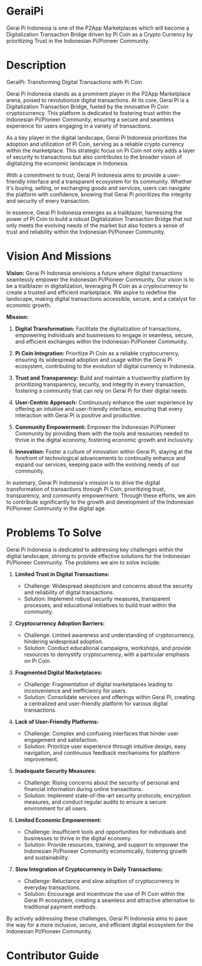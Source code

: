 # GeraiPi

Gerai Pi Indonesia is one of the P2App Marketplaces which will become a Digitalization Transaction Bridge driven by Pi Coin as a Crypto Currency by prioritizing Trust in the Indonesian Pi/Pioneer Community. 

# Description

GeraiPi: Transforming Digital Transactions with Pi Coin

Gerai Pi Indonesia stands as a prominent player in the P2App Marketplace arena, poised to revolutionize digital transactions. At its core, Gerai Pi is a Digitalization Transaction Bridge, fueled by the innovative Pi Coin cryptocurrency. This platform is dedicated to fostering trust within the Indonesian Pi/Pioneer Community, ensuring a secure and seamless experience for users engaging in a variety of transactions.

As a key player in the digital landscape, Gerai Pi Indonesia prioritizes the adoption and utilization of Pi Coin, serving as a reliable crypto currency within the marketplace. This strategic focus on Pi Coin not only adds a layer of security to transactions but also contributes to the broader vision of digitalizing the economic landscape in Indonesia.

With a commitment to trust, Gerai Pi Indonesia aims to provide a user-friendly interface and a transparent ecosystem for its community. Whether it's buying, selling, or exchanging goods and services, users can navigate the platform with confidence, knowing that Gerai Pi prioritizes the integrity and security of every transaction.

In essence, Gerai Pi Indonesia emerges as a trailblazer, harnessing the power of Pi Coin to build a robust Digitalization Transaction Bridge that not only meets the evolving needs of the market but also fosters a sense of trust and reliability within the Indonesian Pi/Pioneer Community.

# Vision And Missions 

**Vision:**
Gerai Pi Indonesia envisions a future where digital transactions seamlessly empower the Indonesian Pi/Pioneer Community. Our vision is to be a trailblazer in digitalization, leveraging Pi Coin as a cryptocurrency to create a trusted and efficient marketplace. We aspire to redefine the landscape, making digital transactions accessible, secure, and a catalyst for economic growth.

**Mission:**
1. **Digital Transformation:** Facilitate the digitalization of transactions, empowering individuals and businesses to engage in seamless, secure, and efficient exchanges within the Indonesian Pi/Pioneer Community.

2. **Pi Coin Integration:** Prioritize Pi Coin as a reliable cryptocurrency, ensuring its widespread adoption and usage within the Gerai Pi ecosystem, contributing to the evolution of digital currency in Indonesia.

3. **Trust and Transparency:** Build and maintain a trustworthy platform by prioritizing transparency, security, and integrity in every transaction, fostering a community that can rely on Gerai Pi for their digital needs.

4. **User-Centric Approach:** Continuously enhance the user experience by offering an intuitive and user-friendly interface, ensuring that every interaction with Gerai Pi is positive and productive.

5. **Community Empowerment:** Empower the Indonesian Pi/Pioneer Community by providing them with the tools and resources needed to thrive in the digital economy, fostering economic growth and inclusivity.

6. **Innovation:** Foster a culture of innovation within Gerai Pi, staying at the forefront of technological advancements to continually enhance and expand our services, keeping pace with the evolving needs of our community.

In summary, Gerai Pi Indonesia's mission is to drive the digital transformation of transactions through Pi Coin, prioritizing trust, transparency, and community empowerment. Through these efforts, we aim to contribute significantly to the growth and development of the Indonesian Pi/Pioneer Community in the digital age.

# Problems To Solve 

Gerai Pi Indonesia is dedicated to addressing key challenges within the digital landscape, striving to provide effective solutions for the Indonesian Pi/Pioneer Community. The problems we aim to solve include:

1. **Limited Trust in Digital Transactions:**
   - Challenge: Widespread skepticism and concerns about the security and reliability of digital transactions.
   - Solution: Implement robust security measures, transparent processes, and educational initiatives to build trust within the community.

2. **Cryptocurrency Adoption Barriers:**
   - Challenge: Limited awareness and understanding of cryptocurrency, hindering widespread adoption.
   - Solution: Conduct educational campaigns, workshops, and provide resources to demystify cryptocurrency, with a particular emphasis on Pi Coin.

3. **Fragmented Digital Marketplaces:**
   - Challenge: Fragmentation of digital marketplaces leading to inconvenience and inefficiency for users.
   - Solution: Consolidate services and offerings within Gerai Pi, creating a centralized and user-friendly platform for various digital transactions.

4. **Lack of User-Friendly Platforms:**
   - Challenge: Complex and confusing interfaces that hinder user engagement and satisfaction.
   - Solution: Prioritize user experience through intuitive design, easy navigation, and continuous feedback mechanisms for platform improvement.

5. **Inadequate Security Measures:**
   - Challenge: Rising concerns about the security of personal and financial information during online transactions.
   - Solution: Implement state-of-the-art security protocols, encryption measures, and conduct regular audits to ensure a secure environment for all users.

6. **Limited Economic Empowerment:**
   - Challenge: Insufficient tools and opportunities for individuals and businesses to thrive in the digital economy.
   - Solution: Provide resources, training, and support to empower the Indonesian Pi/Pioneer Community economically, fostering growth and sustainability.

7. **Slow Integration of Cryptocurrency in Daily Transactions:**
   - Challenge: Reluctance and slow adoption of cryptocurrency in everyday transactions.
   - Solution: Encourage and incentivize the use of Pi Coin within the Gerai Pi ecosystem, creating a seamless and attractive alternative to traditional payment methods.

By actively addressing these challenges, Gerai Pi Indonesia aims to pave the way for a more inclusive, secure, and efficient digital ecosystem for the Indonesian Pi/Pioneer Community.

# Contributor Guide 

